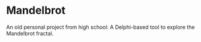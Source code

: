 # Mandelbrot
An old personal project from high school: A Delphi-based tool to explore the Mandelbrot fractal.

